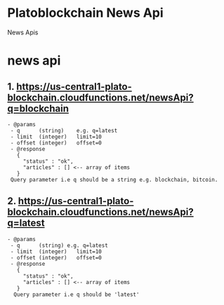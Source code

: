 # Platoblockchain News Api
News Apis 

# news api

## 1. https://us-central1-plato-blockchain.cloudfunctions.net/newsApi?q=blockchain 
    - @params
     - q      (string)    e.g. q=latest 
     - limit  (integer)   limit=10
     - offset (integer)   offset=0
     - @response
       {
         "status" : "ok",
         "articles" : [] <-- array of items
       }
     Query parameter i.e q should be a string e.g. blockchain, bitcoin.
     
## 2. https://us-central1-plato-blockchain.cloudfunctions.net/newsApi?q=latest
    - @params
     - q      (string) e.g. q=latest 
     - limit  (integer)   limit=10
     - offset (integer)   offset=0
     - @response
       {
         "status" : "ok",
         "articles" : [] <-- array of items
       }
      Query parameter i.e q should be 'latest'
       
